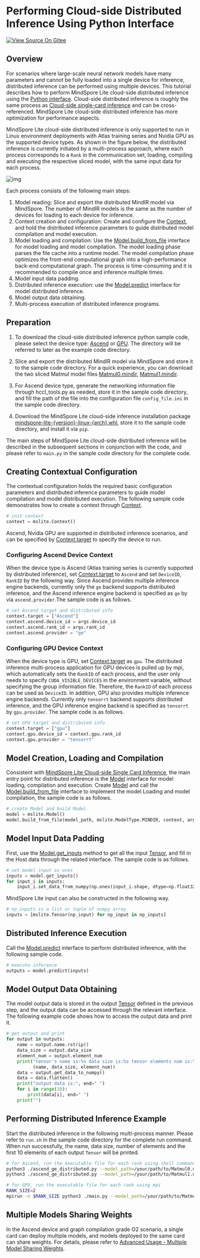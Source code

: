 # Performing Cloud-side Distributed Inference Using Python Interface

[![View Source On Gitee](https://mindspore-website.obs.cn-north-4.myhuaweicloud.com/website-images/r2.6.0/resource/_static/logo_source_en.svg)](https://gitee.com/mindspore/docs/blob/r2.6.0/docs/lite/docs/source_en/mindir/runtime_distributed_python.md)

## Overview

For scenarios where large-scale neural network models have many parameters and cannot be fully loaded into a single device for inference, distributed inference can be performed using multiple devices. This tutorial describes how to perform MindSpore Lite cloud-side distributed inference using the [Python interface](https://www.mindspore.cn/lite/api/en/r2.6.0/mindspore_lite.html). Cloud-side distributed inference is roughly the same process as [Cloud-side single-card inference](https://www.mindspore.cn/lite/docs/en/r2.6.0/mindir/runtime_python.html) and can be cross-referenced. MindSpore Lite cloud-side distributed inference has more optimization for performance aspects.

MindSpore Lite cloud-side distributed inference is only supported to run in Linux environment deployments with Atlas training series and Nvidia GPU as the supported device types. As shown in the figure below, the distributed inference is currently initiated by a multi-process approach, where each process corresponds to a `Rank` in the communication set, loading, compiling and executing the respective sliced model, with the same input data for each process.

![img](https://mindspore-website.obs.cn-north-4.myhuaweicloud.com/website-images/r2.6.0/docs/lite/docs/source_zh_cn/mindir/images/lite_runtime_distributed.png)

Each process consists of the following main steps:

1. Model reading: Slice and export the distributed MindIR model via MindSpore. The number of MindIR models is the same as the number of devices for loading to each device for inference.
2. Context creation and configuration: Create and configure the [Context](https://www.mindspore.cn/lite/api/en/r2.6.0/mindspore_lite/mindspore_lite.Context.html#mindspore_lite.Context), and hold the distributed inference parameters to guide distributed model compilation and model execution.
3. Model loading and compilation: Use the [Model.build_from_file](https://www.mindspore.cn/lite/api/en/r2.6.0/mindspore_lite/mindspore_lite.Model.html#mindspore_lite.Model.build_from_file) interface for model loading and model compilation. The model loading phase parses the file cache into a runtime model. The model compilation phase optimizes the front-end computational graph into a high-performance back-end computational graph. The process is time-consuming and it is recommended to compile once and inference multiple times.
4. Model input data padding.
5. Distributed inference execution: use the [Model.predict](https://www.mindspore.cn/lite/api/en/r2.6.0/mindspore_lite/mindspore_lite.Model.html#mindspore_lite.Model.predict) interface for model distributed inference.
6. Model output data obtaining.
7. Multi-process execution of distributed inference programs.

## Preparation

1. To download the cloud-side distributed inference python sample code, please select the device type: [Ascend](https://gitee.com/mindspore/mindspore/tree/v2.6.0/mindspore/lite/examples/cloud_infer/ascend_ge_distributed_cpp) or [GPU](https://gitee.com/mindspore/mindspore/tree/v2.6.0/mindspore/lite/examples/cloud_infer/gpu_trt_distributed_cpp). The directory will be referred to later as the example code directory.

2. Slice and export the distributed MindIR model via MindSpore and store it to the sample code directory. For a quick experience, you can download the two sliced Matmul model files [Matmul0.mindir](https://download.mindspore.cn/model_zoo/official/lite/quick_start/Matmul0.mindir), [Matmul1.mindir](https://download.mindspore.cn/model_zoo/official/lite/quick_start/Matmul1.mindir).

3. For Ascend device type, generate the networking information file through hccl_tools.py as needed, store it in the sample code directory, and fill the path of the file into the configuration file `config_file.ini` in the sample code directory.

4. Download the MindSpore Lite cloud-side inference installation package [mindspore-lite-{version}-linux-{arch}.whl](https://www.mindspore.cn/lite/docs/en/r2.6.0/use/downloads.html), store it to the sample code directory, and install it via `pip`.

The main steps of MindSpore Lite cloud-side distributed inference will be described in the subsequent sections in conjunction with the code, and please refer to `main.py` in the sample code directory for the complete code.

## Creating Contextual Configuration

The contextual configuration holds the required basic configuration parameters and distributed inference parameters to guide model compilation and model distributed execution. The following sample code demonstrates how to create a context through [Context](https://www.mindspore.cn/lite/api/en/r2.6.0/mindspore_lite/mindspore_lite.Context.html#mindspore_lite.Context).

```python
# init context
context = mslite.Context()
```

Ascend, Nvidia GPU are supported in distributed inference scenarios, and can be specified by [Context.target](https://www.mindspore.cn/lite/api/en/r2.6.0/mindspore_lite/mindspore_lite.Context.html#mindspore_lite.Context.target) to specify the device to run.

### Configuring Ascend Device Context

When the device type is Ascend (Atlas training series is currently supported by distributed inference), set [Context.target](https://www.mindspore.cn/lite/api/en/r2.6.0/mindspore_lite/mindspore_lite.Context.html#mindspore_lite.Context.target) to `Ascend` and set `DeviceID`, `RankID` by the following way. Since Ascend provides multiple inference engine backends, currently only the `ge` backend supports distributed inference, and the Ascend inference engine backend is specified as `ge` by via `ascend.provider`.The sample code is as follows.

```python
# set Ascend target and distributed info
context.target = ["Ascend"]
context.ascend.device_id = args.device_id
context.ascend.rank_id = args.rank_id
context.ascend.provider = "ge"
```

### Configuring GPU Device Context

When the device type is GPU, set [Context.target](https://www.mindspore.cn/lite/api/en/r2.6.0/mindspore_lite/mindspore_lite.Context.html#mindspore_lite.Context.target) as `gpu`. The distributed inference multi-process application for GPU devices is pulled up by mpi, which automatically sets the `RankID` of each process, and the user only needs to specify `CUDA_VISIBLE_DEVICES` in the environment variable, without specifying the group information file. Therefore, the `RankID` of each process can be used as `DeviceID`. In addition, GPU also provides multiple inference engine backends. Currently only `tensorrt` backend supports distributed inference, and the GPU inference engine backend is specified as `tensorrt` by `gpu.provider`. The sample code is as follows.

```python
# set GPU target and distributed info
context.target = ["gpu"]
context.gpu.device_id = context.gpu.rank_id
context.gpu.provider = "tensorrt"
```

## Model Creation, Loading and Compilation

Consistent with [MindSpore Lite Cloud-side Single Card Inference](https://www.mindspore.cn/lite/docs/en/r2.6.0/mindir/runtime_cpp.html), the main entry point for distributed inference is the [Model](https://www.mindspore.cn/lite/api/en/r2.6.0/generate/classmindspore_Model.html) interface for model loading, compilation and execution. Create [Model](https://www.mindspore.cn/lite/api/en/r2.6.0/mindspore_lite/mindspore_lite.Model.html#mindspore_lite.Model) and call the [Model.build_from_file](https://www.mindspore.cn/lite/api/en/r2.6.0/mindspore_lite/mindspore_lite.Model.html#mindspore_lite.Model.build_from_file) interface to implement the model Loading and model compilation, the sample code is as follows.

```python
# create Model and build Model
model = mslite.Model()
model.build_from_file(model_path, mslite.ModelType.MINDIR, context, args.config_file)
```

## Model Input Data Padding

First, use the [Model.get_inputs](https://www.mindspore.cn/lite/api/en/r2.6.0/mindspore_lite/mindspore_lite.Model.html#mindspore_lite.Model.get_inputs) method to get all the input [Tensor](https://www.mindspore.cn/lite/api/en/r2.6.0/mindspore_lite/mindspore_lite.Tensor.html#mindspore_lite.Tensor), and fill in the Host data through the related interface. The sample code is as follows.

```python
# set model input as ones
inputs = model.get_inputs()
for input_i in inputs:
    input_i.set_data_from_numpy(np.ones(input_i.shape, dtype=np.float32))
```

MindSpore Lite input can also be constructed in the following way.

```python
# np_inputs is a list or tuple of numpy array
inputs = [mslite.Tensor(np_input) for np_input in np_inputs]
```

## Distributed Inference Execution

Call the [Model.predict](https://www.mindspore.cn/lite/api/en/r2.6.0/generate/classmindspore_Model.html) interface to perform distributed inference, with the following sample code.

```python
# execute inference
outputs = model.predict(inputs)
```

## Model Output Data Obtaining

The model output data is stored in the output [Tensor](https://www.mindspore.cn/lite/api/en/r2.6.0/mindspore_lite/mindspore_lite.Tensor.html#mindspore_lite.Tensor) defined in the previous step, and the output data can be accessed through the relevant interface. The following example code shows how to access the output data and print it.

```python
# get output and print
for output in outputs:
    name = output.name.rstrip()
    data_size = output.data_size
    element_num = output.element_num
    print("tensor's name is:%s data size is:%s tensor elements num is:%s" %
          (name, data_size, element_num))
    data = output.get_data_to_numpy()
    data = data.flatten()
    print("output data is:", end=" ")
    for i in range(10):
        print(data[i], end=" ")
    print("")
```

## Performing Distributed Inference Example

Start the distributed inference in the following multi-process manner. Please refer to `run.sh` in the sample code directory for the complete run command. When run successfully, the name, data size, number of elements and the first 10 elements of each output `Tensor` will be printed.

```bash
# for Ascend, run the executable file for each rank using shell commands
python3 ./ascend_ge_distributed.py --model_path=/your/path/to/Matmul0.mindir --device_id=0 --rank_id=0 --config_file=./config_file.ini &
python3 ./ascend_ge_distributed.py --model_path=/your/path/to/Matmul1.mindir --device_id=1 --rank_id=1 --config_file=./config_file.ini

# for GPU, run the executable file for each rank using mpi
RANK_SIZE=2
mpirun -n $RANK_SIZE python3 ./main.py --model_path=/your/path/to/Matmul.mindir
```

## Multiple Models Sharing Weights

In the Ascend device and graph compilation grade O2 scenario, a single card can deploy multiple models, and models deployed to the same card can share weights. For details, please refer to [Advanced Usage - Multiple Model Sharing Weights](https://www.mindspore.cn/lite/docs/en/r2.6.0/mindir/runtime_cpp.html#multiple-models-sharing-weights).
